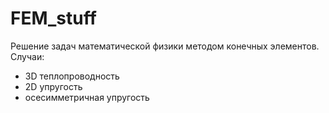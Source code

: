 # FEM_stuff
Решение задач математической физики методом конечных элементов. Случаи:
- 3D теплопроводность
- 2D упругость
- осесимметричная упругость
